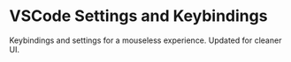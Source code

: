 # VSCode Settings and Keybindings

Keybindings and settings for a mouseless experience. Updated for cleaner UI.
